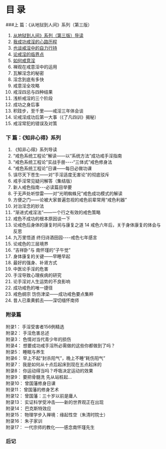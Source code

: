#          目    录  
###上  篇：《从地狱到人间》系列（第三版） 	

1.  [从地狱到人间》系列（第三版）导读](2-导读.md)	        
2.  [我成功戒淫的心路历程](3-我成功戒淫的心路历程.md)		
3.  [也谈戒淫中的自力行持](4-也谈戒淫中的自力行持.md)	          	
4.  [论戒淫的临界点](5-论戒淫的临界点.md)                   		
5.  [如何戒意淫](6-如何戒意淫.md)    
6.  禅观在戒意淫中的运用   
7.  瓦解淫念的秘密
8.	淫念到底有多快       		
9.  戒意淫全攻略        		
10. 戒淫四忌与四种结果 		
11. 浅析戒淫的三个阶段 		
12. 成功之身后事 				
13. 积跬步，至千里——戒淫三年体会谈 		
14. 论戒淫成功后第一大事（《了凡四训》揭秘） 		
15. 戒淫常犯的错误及对策 		
### 下  篇：《知非心得》系列 		
1.  《知非心得》系列导读 			
2.  “戒色系统工程论”解读——以“系统方法”成功戒手淫指南 		
3.  “戒色系统工程论”实战手册----“三体式”戒色修身法 		
4.  “戒色系统工程论”日课——每日必做功课 		
5.  误尽天下苍生——对“手淫适度无害论”的彻底驳斥 		
6.  戒手淫常见疑问解答（集结版） 
7.  新人戒色指南---必读篇目举要 
8.  于无声处听惊雷——对“光明蜘蛛兄”戒色成功模式的解读 
9.  方便之门——论被大家普遍忽视的戒色前辈常用“戒色利器”  
10. 对治淫念的妙法 
11. “渐进式戒淫法”——一个行之有效的戒色策略 
12. 戒色不成功的根本原因谈一下 
13. 论戒色后身体的康复时间与康复之道 
14  戒色六年后，关于身体康复的体会与反思 
15. 九万里悟道 终归诗酒田园----戒色七年感言 
16. 论戒色的三层境界 
17. “吉祥卧”与 南怀瑾的“子午觉” 
18. 身体康复的关键——早睡早起 
19. 最好的强身、补肾方式 
20. 中医论手淫的危害 
21. 手淫导致心理疾病的研究 
22. 论手淫对人生运势的不良影响 
23. 成功戒色的唯一捷径 
24. 戒色纲宗  饬伤津梁——成功戒色要点集粹     
25. 昔人已乘黄鹤去——深切缅怀南师    
### 附录篇   
附录1：    手淫受害者156例精选   
附录2：    手淫危害总述   
附录3：    色情对当代青少年的损伤   
附录4：    想要成功戒手淫所必需做的这些你都做到了吗？   
附录5：    睡眠与养生     
附录6：    早上不起“封杀阳气”，晚上不睡“耗伤阳气”       
附录7：    我是如何从十点后起床到现在五点起床的  
附录8：    你运动得当吗？呼吸决定运动的效果    
附录9：    要把骨髓洗 先从站桩起…    
附录10：   曾国藩修身日课     
附录11：   曾国藩的修身艺术    
附录12：   曾国藩：三十岁以前是庸人    
附录13：   实证科学受冲击——新的世界观正在出现  
附录14：   巴克斯特效应  
附录15：   物理学步入禅境：缘起性空（朱清时院士）     
附录16：   朱子家训    
附录17：   一代宗师的教化——感念南怀瑾先生   
### 后记